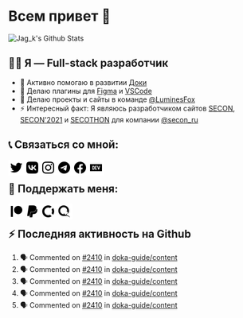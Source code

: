 # Всем привет 👋

<img alt="Jag_k&#39;s Github Stats" height="195" src="https://github-readme-stats.vercel.app/api?username=jag-k&amp;show_icons=true&amp;hide_border=true&amp;theme=dark&amp;count_private=true"/>


## 👨‍💻 Я — Full-stack разработчик

- 🔭 Активно помогаю в развитии [Доки](https://doka.guide)
- 🌱 Делаю плагины для [Figma](https://figma.com) и [VSCode](https://code.visualstudio.com)
- 👯 Делаю проекты и сайты в команде [@LuminesFox](https://github.com/luminesfox)
- ⚡ Интересный факт: Я являюсь разработчиком сайтов [SECON](https://secon.ru), [SECON'2021](https://2021.secon.ru) и [SECOTHON](http://secothon.secon.ru) для компании [@secon_ru](https://github.com/secon_ru)


## 📞 Связаться со мной:

[<img align="left" width="32px" alt="Jag_k | Twitter" src="icons/bg/twitter.svg"/>][twitter]
[<img align="left" width="32px" alt="Jag_k | VK" src="icons/bg/vk.svg"/>][vk]
[<img align="left" width="32px" alt="Jag_k | Instagram" src="icons/bg/instagram.svg"/>][instagram]
[<img align="left" width="32px" alt="Jag_k | Telegram" src="icons/bg/telegram.svg"/>][telegram]
[<img align="left" width="32px" alt="Jag_k | Facebook" src="icons/bg/facebook.svg"/>][facebook]
[<img align="left" width="32px" alt="Jag_k | DEV Profile" src="icons/bg/devdotto.svg"/>][devto]


<br>


## 💸 Поддержать меня:

[<img align="left" width="32px" alt="Jag_k | Patreon" src="icons/bg/patreon.svg"/>][patreon]
[<img align="left" width="32px" alt="Jag_k | PayPal" src="icons/bg/paypal.svg"/>][paypal]
[<img align="left" width="32px" alt="Jag_k | Open Collective" src="icons/bg/opencollective.svg"/>][opencollective]
[<img align="left" width="32px" alt="Jag_k | Qiwi" src="icons/bg/qiwi.svg"/>][qiwi]


<br>


## :zap: Последняя активность на Github
  
<!--START_SECTION:activity-->
1. 🗣 Commented on [#2410](https://github.com/doka-guide/content/issues/2410) in [doka-guide/content](https://github.com/doka-guide/content)
2. 🗣 Commented on [#2410](https://github.com/doka-guide/content/issues/2410) in [doka-guide/content](https://github.com/doka-guide/content)
3. 🗣 Commented on [#2410](https://github.com/doka-guide/content/issues/2410) in [doka-guide/content](https://github.com/doka-guide/content)
4. 🗣 Commented on [#2410](https://github.com/doka-guide/content/issues/2410) in [doka-guide/content](https://github.com/doka-guide/content)
5. 🗣 Commented on [#2410](https://github.com/doka-guide/content/issues/2410) in [doka-guide/content](https://github.com/doka-guide/content)
<!--END_SECTION:activity-->


[website]: https://jagk.ru
[twitter]: https://twitter.com/jag_k_
[instagram]: https://instagram.com/jag_k_
[vk]: https://vk.com/jag_konon
[telegram]: https://telegram.me/jag_k
[facebook]: https://facebook.com/jag.konon
[devto]: https://dev.to/jag_k

[patreon]: https://patreon.com/jag_k
[paypal]: https://paypal.me/jag_k
[opencollective]: https://opencollective.com/jag_k
[qiwi]: https://qiwi.com/n/JAGKONON
